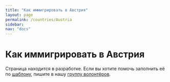 ```yaml
---
title: "Как иммигрировать в Австрия"
layout: page
permalink: /countries/Austria
sidebar:
nav: "docs"
---
```


# Как иммигрировать в Австрия

Страница находится в разработке. Если вы хотите помочь заполнить её по [шаблону](/template), пишите в нашу [группу волонтёров](https://t.me/+FHi3FnJaoWJkMDAx).
